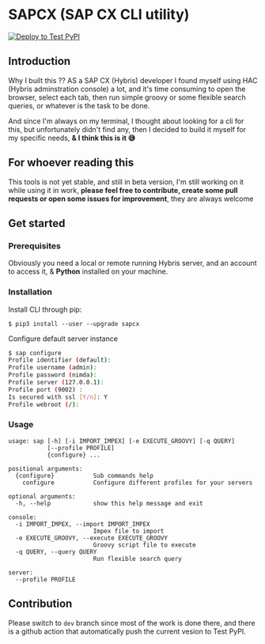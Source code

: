 # SAPCX (SAP CX CLI utility)
[![Deploy to Test PyPI](https://github.com/ablil/sapcx/actions/workflows/test-pypi.yml/badge.svg?branch=dev)](https://github.com/ablil/sapcx/actions/workflows/test-pypi.yml)

## Introduction
Why I built this ?? AS a SAP CX (Hybris) developer I found myself using HAC (Hybris adminstration console) a lot, and it's time consuming to open the browser, select each tab, then run simple groovy or some flexible search queries, or whatever is the task to be done.

And since I'm always on my terminal, I thought about looking for a cli for this, but unfortunately didn't find any, then I decided to build it myself for my specific needs, **& I think this is it :sweat_smile:**

## For whoever reading this

This tools is not yet stable, and still in beta version, I'm still working on it while using it in work, **please feel free to contribute, create some pull requests or open some issues for improvement**, they are always welcome

## Get started
### Prerequisites
Obviously you need a local or remote running Hybris server, and an account to access it, & **Python** installed on your machine.

### Installation

Install CLI through pip:
```
$ pip3 install --user --upgrade sapcx
```

Configure default server instance
```bash
$ sap configure
Profile identifier (default): 
Profile username (admin): 
Profile password (nimda): 
Profile server (127.0.0.1): 
Profile port (9002) :
Is secured with ssl [Y/n]: Y
Profile webroot (/): 
```

### Usage
```
usage: sap [-h] [-i IMPORT_IMPEX] [-e EXECUTE_GROOVY] [-q QUERY]
           [--profile PROFILE]
           {configure} ...

positional arguments:
  {configure}           Sub commands help
    configure           Configure different profiles for your servers

optional arguments:
  -h, --help            show this help message and exit

console:
  -i IMPORT_IMPEX, --import IMPORT_IMPEX
                        Impex file to import
  -e EXECUTE_GROOVY, --execute EXECUTE_GROOVY
                        Groovy script file to execute
  -q QUERY, --query QUERY
                        Run flexible search query

server:
  --profile PROFILE
```

## Contribution
Please switch to `dev` branch since most of the work is done there, and there is a github action that automatically push the current vesion to Test PyPI.

